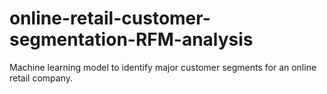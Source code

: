 # online-retail-customer-segmentation-RFM-analysis
Machine learning model to identify major customer segments for an online retail company.
